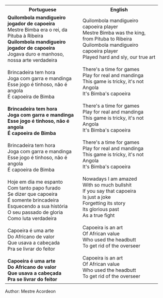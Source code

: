 <table class="capoeira-table">
    <tr class="header-row">
        <th>Portuguese</th>
        <th>English</th>
    </tr>
    <tr>
        <td>
            <strong>Quilombola mandigueiro jogador de capoeira</strong><br>
            Mestre Bimba era o rei, da Pituba à Ribeira<br>
            <strong>Quilombola mandigueiro jogador de capoeira</strong><br>
            Jogava duro e manhoso, nossa arte verdadeira<br>
            <br>
            Brincadeira tem hora<br>
            Joga com garra e mandinga<br>
            Esse jogo é tinhoso, não é angola<br>
            É capoeira de Bimba<br>
            <br>
            <strong>Brincadeira tem hora<br>
            Joga com garra e mandinga<br>
            Esse jogo é tinhoso, não é angola<br>
            É capoeira de Bimba</strong><br>
            <br>
            Brincadeira tem hora<br>
            Joga com garra e mandinga<br>
            Esse jogo é tinhoso, não é angola<br>
            É capoeira de Bimba<br>
            <br>
            Hoje em dia me espanto<br>
            Com tanto papo furado<br>
            Se dizer que capoeira<br>
            É somente brincadeira<br>
            Esquecendo a sua história<br>
            O seu passado de gloria<br>
            Como luta verdadeira<br>
            <br>
            Capoeira é uma arte<br>
            Do Africano de valor<br>
            Que usava a cabeçada<br>
            Pra se livrar do feitor<br>
            <br>
            <strong>Capoeira é uma arte<br>
            Do Africano de valor<br>
            Que usava a cabeçada<br>
            Pra se livrar do feitor</strong>
        </td>
        <td>
            Quilombola mandigueiro capoeira player<br>
            Mestre Bimba was the king, from Pituba to Ribeira<br>
            Quilombola mandigueiro capoeira player<br>
            Played hard and sly, our true art<br>
            <br>
            There's a time for games<br>
            Play for real and mandinga<br>
            This game is tricky, it's not Angola<br>
            It's Bimba's capoeira<br>
            <br>
            There's a time for games<br>
            Play for real and mandinga<br>
            This game is tricky, it's not Angola<br>
            It's Bimba's capoeira<br>
            <br>
            There's a time for games<br>
            Play for real and mandinga<br>
            This game is tricky, it's not Angola<br>
            It's Bimba's capoeira<br>
            <br>
            Nowadays I am amazed<br>
            With so much bullshit<br>
            If you say that capoeira<br>
            Is just a joke<br>
            Forgetting its story<br>
            Its glorious past<br>
            As a true fight<br>
            <br>
            Capoeira is an art<br>
            Of African value<br>
            Who used the headbutt<br>
            To get rid of the overseer<br>
            <br>
            Capoeira is an art<br>
            Of African value<br>
            Who used the headbutt<br>
            To get rid of the overseer
        </td>
    </tr>
</table>

<figcaption>
Author: Mestre Acordeon
</figcaption>